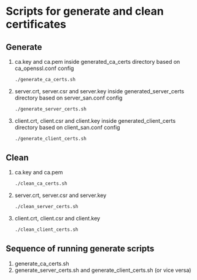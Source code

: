 # Scripts for generate and clean certificates

## Generate

1.
    ca.key and ca.pem inside generated_ca_certs directory based on ca_openssl.conf config
    ```bash
    ./generate_ca_certs.sh
    ```

2.
    server.crt, server.csr and server.key inside generated_server_certs directory based on server_san.conf config
    ```bash
    ./generate_server_certs.sh
    ```

3.
    client.crt, client.csr and client.key inside generated_client_certs directory based on client_san.conf config
    ```bash
    ./generate_client_certs.sh
    ```

## Clean

1.
    ca.key and ca.pem
    ```bash
    ./clean_ca_certs.sh
    ```

2.
    server.crt, server.csr and server.key
    ```bash
    ./clean_server_certs.sh
    ```

3.
    client.crt, client.csr and client.key
    ```bash
    ./clean_client_certs.sh
    ```

## Sequence of running generate scripts

1.
    generate_ca_certs.sh
2.
    generate_server_certs.sh and generate_client_certs.sh (or vice versa)

